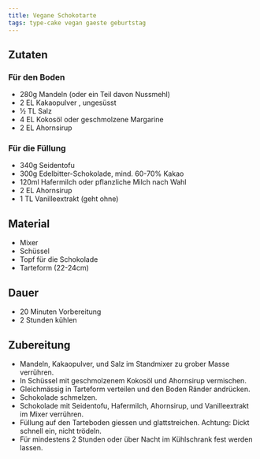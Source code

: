 ```yaml
---
title: Vegane Schokotarte
tags: type-cake vegan gaeste geburtstag
---
```

## Zutaten
### Für den Boden
- 280g Mandeln (oder ein Teil davon Nussmehl)
- 2 EL Kakaopulver , ungesüsst
- ½ TL Salz
- 4 EL Kokosöl oder geschmolzene Margarine
- 2 EL Ahornsirup

### Für die Füllung
- 340g Seidentofu
- 300g Edelbitter-Schokolade, mind. 60-70% Kakao
- 120ml Hafermilch oder pflanzliche Milch nach Wahl
- 2 EL Ahornsirup
- 1 TL Vanilleextrakt (geht ohne)

## Material
* Mixer
* Schüssel
* Topf für die Schokolade
* Tarteform (22-24cm)

## Dauer
* 20 Minuten Vorbereitung
* 2 Stunden kühlen

## Zubereitung
* Mandeln, Kakaopulver, und Salz im Standmixer zu grober Masse verrühren. 
* In Schüssel mit geschmolzenem Kokosöl und Ahornsirup vermischen.
* Gleichmässig in Tarteform verteilen und den Boden Ränder andrücken.
* Schokolade schmelzen. 
* Schokolade mit Seidentofu, Hafermilch, Ahornsirup, und Vanilleextrakt im Mixer verrühren.
* Füllung auf den Tarteboden giessen und glattstreichen. Achtung: Dickt schnell ein, nicht trödeln.
* Für mindestens 2 Stunden oder über Nacht im Kühlschrank fest werden lassen.